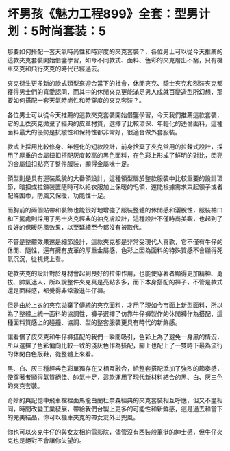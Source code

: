 # 坏男孩《魅力工程899》全套：型男计划：5时尚套装：5

那要如何搭配一套天氣時尚性和時穿度的夾克套裝？，各位男士可以從今天推薦的這款夾克套裝開始借鑒學習，如今不同款式、面料、色彩的夾克層出不窮，只有機車夾克和飛行夾克的時代已經過去。

夾克衍生更多新的款式類型來迎合當下的社會，休閒夾克、騎士夾克和烈裝夾克都獲得男士們的喜愛認同，而其中的休閒夾克更能滿足男人成就百變造型所幻想，那要如何搭配一套天氣時尚性和時穿度的夾克套裝？。

各位男士可以從今天推薦的這款夾克套裝開始借鑒學習，今天我們推薦這款套裝，它的上衣夾克拋棄了經典的皮革材質，選擇了比較環保、年輕化的迪倫面料，這種面料最大的優勢是抗皺性和保持性都非常好，很適合做外套服裝。

款式上採用比較修身、年輕化的短款設計，前身捨棄了夾克常用的拉鍊式設計，採用了厚重的金屬鈕扣搭配灰度較高的黑色面料，在色彩上形成了鮮明的對比，閃亮的金屬鈕扣點亮了整件服裝，顯得金屬味十足。

領型則是具有運裝風貌的大番領設計，這種領型屬於整款服裝中比較重要的設計環節，暗扣或拉鍊裝置隨時可以給衣服加上保暖的毛領，還能根據需求束起領子或者配條圍巾，防風又保暖，功能性十足。

而胸前的兩個貼帶和裝飾也能很好地增強了服裝整體的休閒感和灑脫性，服裝袖口和下擺處則採用了男士夾克經典的袖克膚設計，這種設計不僅時尚美觀，也起到了良好的保暖防風效果，以至延續至今都沒有被取代。

不管是整體效果還是細節設計，這款夾克都是非常受現代人喜歡，它不僅有牛仔的休閒、隨性，還有擁有皮革的厚重金屬感，色彩上因為面料的特殊質感不會顯得死氣沉沉，從視覺上看。

短款夾克的設計對於身材會起到良好的拉伸作用，也能使穿著者顯得更加精神、勇拔、帥氣迷人，所以說整件夾克真是亮點多多，而下本身搭配的褲子，不管是款式還是面料感，都覺得非常激進牛仔褲。

但是由於上衣的夾克拋棄了傳統的夾克面料，才用了現如今市面上新型面料，所以為了整體上統一面料的協調性，褲子選擇了仿靠牛仔褲製作的休閒褲作為搭配，這種面料質感上的碰撞、協調、型的整套服裝更具有時代的新鮮感。

讓看慣了皮夾克和牛仔褲搭配的我們一瞬間吸引，色彩上為了避免一身黑的情況，所以選擇了色彩偏向比較一致的淺灰色作為搭配，腳上也配上了一雙時下最為流行的休閑白色版鞋，從整體上來看。

黑、白、灰三種經典色彩單獨存在又相互融合，給整套搭配添加了強烈的節奏感，使穿著者顯得氣質絕佳、帥氣十足，這款運用了現代新材料結合的黑、白、灰三色的夾克套裝。

奇妙的與記憶中飛車檔裡面馬龍白蘭杜奈森經典的夾克套裝相互呼應，但又不盡相同，時間改變工業發展，帶給我們台製上更多的可能性和新鮮感，這是過去和當下的完美結晶，你可以機車夾克的帶女友外出兜風。

你也可以夾克牛仔的與女友相約電影院，儘管沒有西裝般筆挺的紳士感，但牛仔夾克也是絕對不會讓你失望的。